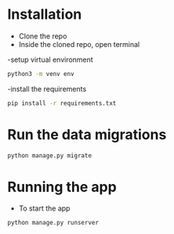 # Installation

- Clone the repo
- Inside the cloned repo, open terminal

-setup virtual environment

```bash
python3 -m venv env
```
-install the requirements

```bash
pip install -r requirements.txt
```

# Run the data migrations

```bash
python manage.py migrate
```

# Running the app

- To start the app

```bash
python manage.py runserver
```